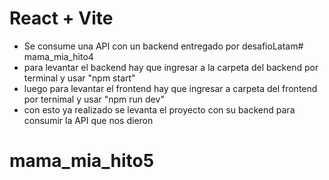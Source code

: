 # React + Vite

- Se consume una API con un backend entregado por desafioLatam# mama_mia_hito4
- para levantar el backend hay que ingresar a la carpeta del backend por terminal y usar "npm start"
- luego para levantar el frontend hay que ingresar a carpeta del frontend por ternimal y usar "npm run dev"
- con esto ya realizado se levanta el proyecto con su backend para consumir la API que nos dieron
# mama_mia_hito5
